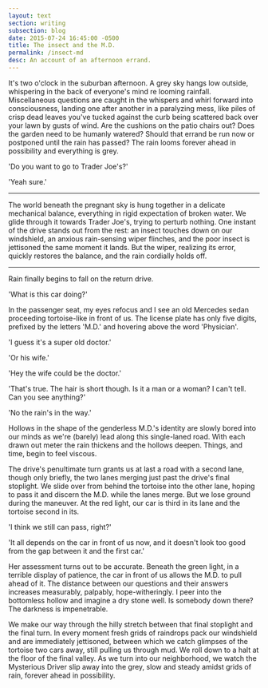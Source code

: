 ```yaml
---
layout: text
section: writing
subsection: blog
date: 2015-07-24 16:45:00 -0500
title: The insect and the M.D.
permalink: /insect-md
desc: An account of an afternoon errand.
---
```


It's two o'clock in the suburban afternoon. A grey sky hangs low outside, whispering in the back of everyone's mind re looming rainfall. Miscellaneous questions are caught in the whispers and whirl forward into consciousness, landing one after another in a paralyzing mess, like piles of crisp dead leaves you've tucked against the curb being scattered back over your lawn by gusts of wind. Are the cushions on the patio chairs out? Does the garden need to be humanly watered? Should that errand be run now or postponed until the rain has passed? The rain looms forever ahead in possibility and everything is grey.

'Do you want to go to Trader Joe's?'

'Yeah sure.'

* * *

The world beneath the pregnant sky is hung together in a delicate mechanical balance, everything in rigid expectation of broken water. We glide through it towards Trader Joe's, trying to perturb nothing. One instant of the drive stands out from the rest: an insect touches down on our windshield, an anxious rain-sensing wiper flinches, and the poor insect is jettisoned the same moment it lands. But the wiper, realizing its error, quickly restores the balance, and the rain cordially holds off.

* * *

Rain finally begins to fall on the return drive.

'What is this car doing?'

In the passenger seat, my eyes refocus and I see an old Mercedes sedan proceeding tortoise-like in front of us. The license plate has only five digits, prefixed by the letters 'M.D.' and hovering above the word 'Physician'.

'I guess it's a super old doctor.'

'Or his wife.'

'Hey the wife could be the doctor.'

'That's true. The hair is short though. Is it a man or a woman? I can't tell. Can you see anything?'

'No the rain's in the way.'

Hollows in the shape of the genderless M.D.'s identity are slowly bored into our minds as we're (barely) lead along this single-laned road. With each drawn out meter the rain thickens and the hollows deepen. Things, and time, begin to feel viscous.

The drive's penultimate turn grants us at last a road with a second lane, though only briefly, the two lanes merging just past the drive's final stoplight. We slide over from behind the tortoise into the other lane, hoping to pass it and discern the M.D. while the lanes merge. But we lose ground during the maneuver. At the red light, our car is third in its lane and the tortoise second in its.

'I think we still can pass, right?'

'It all depends on the car in front of us now, and it doesn't look too good from the gap between it and the first car.'

Her assessment turns out to be accurate. Beneath the green light, in a terrible display of patience, the car in front of us allows the M.D. to pull ahead of it. The distance between our questions and their answers increases measurably, palpably, hope-witheringly. I peer into the bottomless hollow and imagine a dry stone well. Is somebody down there? The darkness is impenetrable.

We make our way through the hilly stretch between that final stoplight and the final turn. In every moment fresh grids of raindrops pack our windshield and are immediately jettisoned, between which we catch glimpses of the tortoise two cars away, still pulling us through mud. We roll down to a halt at the floor of the final valley. As we turn into our neighborhood, we watch the Mysterious Driver slip away into the grey, slow and steady amidst grids of rain, forever ahead in possibility.





